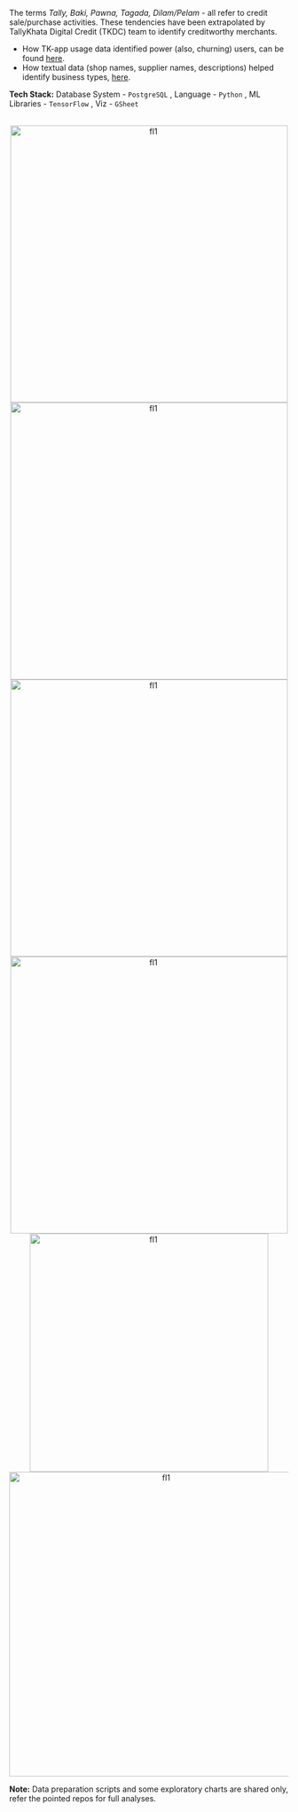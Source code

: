 The terms *Tally, Baki, Pawna, Tagada, Dilam/Pelam* - all refer to credit sale/purchase activities. 
These tendencies have been extrapolated by TallyKhata Digital Credit (TKDC) team to identify creditworthy merchants.
- How TK-app usage data identified power (also, churning) users, can be found [here](https://github.com/shithi30/Churn_Prediction_NeuralNets).
- How textual data (shop names, supplier names, descriptions) helped identify business types, [here](https://github.com/shithi30/Prediction_of_Missing_BizTypes_NLP).

**Tech Stack:** Database System - `PostgreSQL` , Language - `Python` , ML Libraries - `TensorFlow` , Viz - `GSheet`<br><br>

<p align="center">
<img width="500" alt="fl1" src="https://github.com/shithi30/shithi30/assets/43873081/97d5e2c0-d001-4e5c-87a3-696b225b9e91"><br>
<img width="500" alt="fl1" src="https://github.com/shithi30/shithi30/assets/43873081/438ec216-1c8b-4a74-bf1a-3cb6d4fa5e0e">
<img width="500" alt="fl1" src="https://github.com/shithi30/shithi30/assets/43873081/1b204cc3-e363-424e-a714-a61a91992500"><br>
<img width="500" alt="fl1" src="https://github.com/shithi30/shithi30/assets/43873081/70b546f0-8edf-4779-9ec1-ecea706912a4"><br>
<img width="430" alt="fl1" src="https://github.com/shithi30/shithi30/assets/43873081/3945c738-eb55-4c47-9f9e-f05567757171"><br>
<img width="550" alt="fl1" src="https://github.com/shithi30/shithi30/assets/43873081/571d37a7-abce-4404-bace-2d5f54f4fbb3">
</p>

**Note:** Data preparation scripts and some exploratory charts are shared only, refer the pointed repos for full analyses.
